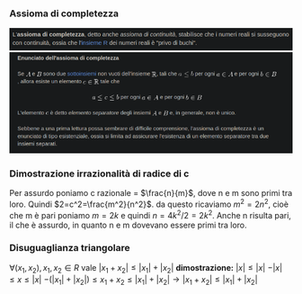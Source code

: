 ### Assioma di completezza
![placeholder](./imgs/Pasted_image_20231121174326.png)
![placeholder](./imgs/Pasted_image_20231121174252.png)

### Dimostrazione irrazionalità di radice di c
Per assurdo poniamo c razionale = $\frac{n}{m}$, dove n e m sono primi tra loro.
Quindi $2=c^2=\frac{m^2}{n^2}$. da questo ricaviamo $m^2 = 2n^2$, cioè che m è pari
poniamo $m=2k$ e quindi $n=4k^2/2=2k^2$. 
Anche n risulta pari, il che è assurdo, in quanto n e m dovevano essere primi tra loro.

### Disuguaglianza triangolare
$\forall (x_1,x_2), x_1,x_2 \in R$
vale $|x_1+x_2| \le |x_1|+|x_2|$
**dimostrazione:**
$|x|\le|x|$
$-|x|\le x \le |x|$
$-(|x_1|+|x_2|) \le x_1+x_2 \le |x_1|+ |x_2| \to |x_1+x_2| \le |x_1|+|x_2|$